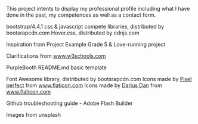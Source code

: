<!-----------------------------------------------------------------------------Project Title*-->

This project intents to display my professional profile including what I have done in the past, my competences as well as a contact form.


<!-----------------------------------------------------------------------------Libraries used & Acknowledgements*-->

bootstrap/4.4.1 css & javascript compete libraries, distributed by bootsrapcdn.com
Hover.css, distributed by cdnjs.com

Inspiration from Project Example Grade 5 & Love-running project

Clarifications from www.w3schools.com

PurpleBooth README.md basic template

<!-----------------------------------------------------------------------------Icons-->

Font Awesome library, distributed by bootsrapcdn.com
Icons made by <a href="https://www.flaticon.com/authors/pixel-perfect" title="Pixel perfect">Pixel perfect</a> from <a href="https://www.flaticon.com/" title="Flaticon"> www.flaticon.com</a>
Icons made by <a href="https://www.flaticon.com/authors/darius-dan" title="Darius Dan">Darius Dan</a> from <a href="https://www.flaticon.com/" title="Flaticon"> www.flaticon.com</a>

Github troubleshooting guide - Adobe Flash Builder

<!-----------------------------------------------------------------------------Images-->
Images from unsplash

